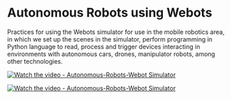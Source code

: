 # Autonomous Robots using Webots

Practices for using the Webots simulator for use in the mobile robotics area, in which we set up the scenes in the simulator, perform programming in Python language to read, process and trigger devices interacting in environments with autonomous cars, drones, manipulator robots, among other technologies.

[![Watch the video - Autonomous-Robots-Webot Simulator](https://img.youtube.com/vi/aexTVPNIOIc/maxresdefault.jpg)]()

[![Watch the video - Autonomous-Robots-Webot Simulator](https://i.imgur.com/vKb2F1B.png)](https://youtu.be/aexTVPNIOIc)
